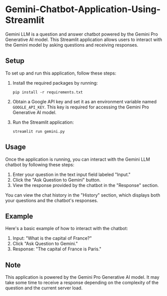# Gemini-Chatbot-Application-Using-Streamlit

Gemini LLM is a question and answer chatbot powered by the Gemini Pro Generative AI model. This Streamlit application allows users to interact with the Gemini model by asking questions and receiving responses.

## Setup

To set up and run this application, follow these steps:

1. Install the required packages by running:
    ```
    pip install -r requirements.txt
    ```

2. Obtain a Google API key and set it as an environment variable named `GOOGLE_API_KEY`. This key is required for accessing the Gemini Pro Generative AI model.

3. Run the Streamlit application:
    ```
    streamlit run gemini.py
    ```

## Usage

Once the application is running, you can interact with the Gemini LLM chatbot by following these steps:

1. Enter your question in the text input field labeled "Input."
2. Click the "Ask Question to Gemini" button.
3. View the response provided by the chatbot in the "Response" section.

You can view the chat history in the "History" section, which displays both your questions and the chatbot's responses.

## Example

Here's a basic example of how to interact with the chatbot:

1. Input: "What is the capital of France?"
2. Click "Ask Question to Gemini."
3. Response: "The capital of France is Paris."

## Note

This application is powered by the Gemini Pro Generative AI model. It may take some time to receive a response depending on the complexity of the question and the current server load.
